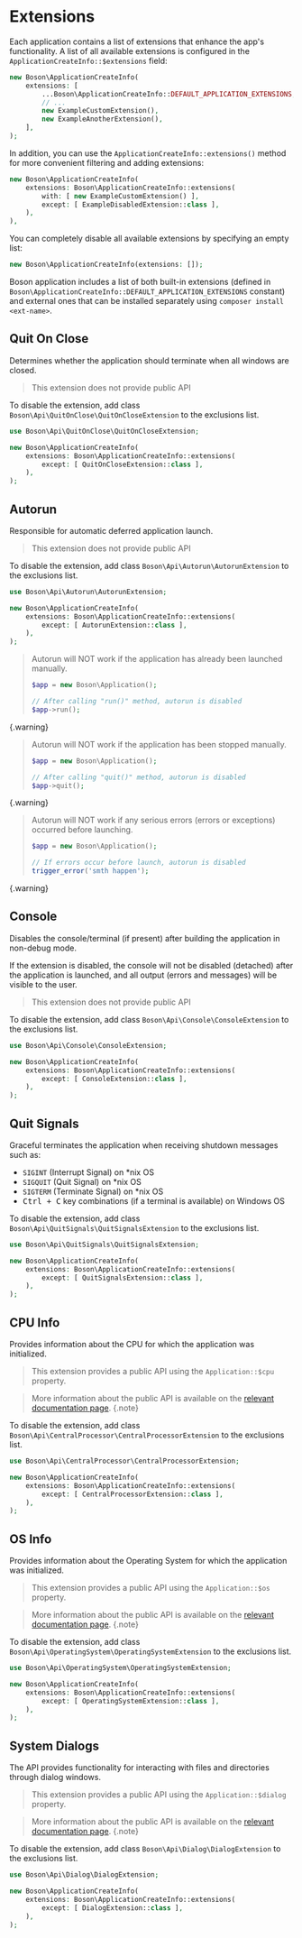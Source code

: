 # Extensions

Each application contains a list of extensions that enhance the app's 
functionality. A list of all available extensions is configured in the
`ApplicationCreateInfo::$extensions` field:

```php
new Boson\ApplicationCreateInfo(
    extensions: [
        ...Boson\ApplicationCreateInfo::DEFAULT_APPLICATION_EXTENSIONS,
        // ...
        new ExampleCustomExtension(),
        new ExampleAnotherExtension(),
    ],
);
```

In addition, you can use the `ApplicationCreateInfo::extensions()` method for 
more convenient filtering and adding extensions:

```php
new Boson\ApplicationCreateInfo(
    extensions: Boson\ApplicationCreateInfo::extensions(
        with: [ new ExampleCustomExtension() ],
        except: [ ExampleDisabledExtension::class ],
    ),
),
```

You can completely disable all available extensions by specifying an empty list:

```php
new Boson\ApplicationCreateInfo(extensions: []);
```

Boson application includes a list of both built-in extensions (defined in
`Boson\ApplicationCreateInfo::DEFAULT_APPLICATION_EXTENSIONS` constant) and
external ones that can be installed separately using `composer install <ext-name>`.



## Quit On Close

Determines whether the application should terminate when all windows are closed.

> This extension does not provide public API

To disable the extension, add class `Boson\Api\QuitOnClose\QuitOnCloseExtension`
to the exclusions list.

```php
use Boson\Api\QuitOnClose\QuitOnCloseExtension;

new Boson\ApplicationCreateInfo(
    extensions: Boson\ApplicationCreateInfo::extensions(
        except: [ QuitOnCloseExtension::class ],
    ),
);
```



## Autorun

Responsible for automatic deferred application launch.

> This extension does not provide public API

To disable the extension, add class `Boson\Api\Autorun\AutorunExtension`
to the exclusions list.

```php
use Boson\Api\Autorun\AutorunExtension;

new Boson\ApplicationCreateInfo(
    extensions: Boson\ApplicationCreateInfo::extensions(
        except: [ AutorunExtension::class ],
    ),
);
```

> Autorun will NOT work if the application has already been launched manually.
> ```php
> $app = new Boson\Application();
> 
> // After calling "run()" method, autorun is disabled
> $app->run();
> ```
{.warning}

> Autorun will NOT work if the application has been stopped manually.
> ```php
> $app = new Boson\Application();
> 
> // After calling "quit()" method, autorun is disabled
> $app->quit();
> ```
{.warning}

> Autorun will NOT work if any serious errors (errors or exceptions)
> occurred before launching.
> ```php
> $app = new Boson\Application();
> 
> // If errors occur before launch, autorun is disabled
> trigger_error('smth happen');
> ```
{.warning}



## Console

Disables the console/terminal (if present) after building the application
in non-debug mode.

If the extension is disabled, the console will not be disabled (detached) after
the application is launched, and all output (errors and messages) will be 
visible to the user.

> This extension does not provide public API

To disable the extension, add class `Boson\Api\Console\ConsoleExtension`
to the exclusions list.

```php
use Boson\Api\Console\ConsoleExtension;

new Boson\ApplicationCreateInfo(
    extensions: Boson\ApplicationCreateInfo::extensions(
        except: [ ConsoleExtension::class ],
    ),
);
```



## Quit Signals

Graceful terminates the application when receiving shutdown messages such as:
- `SIGINT` (Interrupt Signal) on *nix OS
- `SIGQUIT` (Quit Signal) on *nix OS
- `SIGTERM` (Terminate Signal) on *nix OS
- <kbd>Ctrl + C</kbd> key combinations (if a terminal is available) on Windows OS

To disable the extension, add class `Boson\Api\QuitSignals\QuitSignalsExtension`
to the exclusions list.

```php
use Boson\Api\QuitSignals\QuitSignalsExtension;

new Boson\ApplicationCreateInfo(
    extensions: Boson\ApplicationCreateInfo::extensions(
        except: [ QuitSignalsExtension::class ],
    ),
);
```



## CPU Info

Provides information about the CPU for which the application was initialized.

> This extension provides a public API using the `Application::$cpu` property.

> More information about the public API is available on the 
> [relevant documentation page](../03.application/cpu-api.md).
{.note}

To disable the extension, add class `Boson\Api\CentralProcessor\CentralProcessorExtension`
to the exclusions list.

```php
use Boson\Api\CentralProcessor\CentralProcessorExtension;

new Boson\ApplicationCreateInfo(
    extensions: Boson\ApplicationCreateInfo::extensions(
        except: [ CentralProcessorExtension::class ],
    ),
);
```



## OS Info

Provides information about the Operating System for which the application was initialized.

> This extension provides a public API using the `Application::$os` property.

> More information about the public API is available on the
> [relevant documentation page](../03.application/os-api.md).
{.note}

To disable the extension, add class `Boson\Api\OperatingSystem\OperatingSystemExtension`
to the exclusions list.

```php
use Boson\Api\OperatingSystem\OperatingSystemExtension;

new Boson\ApplicationCreateInfo(
    extensions: Boson\ApplicationCreateInfo::extensions(
        except: [ OperatingSystemExtension::class ],
    ),
);
```



## System Dialogs

The API provides functionality for interacting with files and
directories through dialog windows.

> This extension provides a public API using the `Application::$dialog` property.

> More information about the public API is available on the
> [relevant documentation page](../03.application/dialog-api.md).
{.note}

To disable the extension, add class `Boson\Api\Dialog\DialogExtension`
to the exclusions list.

```php
use Boson\Api\Dialog\DialogExtension;

new Boson\ApplicationCreateInfo(
    extensions: Boson\ApplicationCreateInfo::extensions(
        except: [ DialogExtension::class ],
    ),
);
```